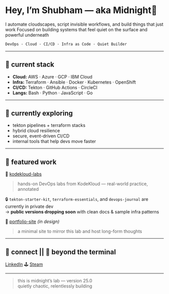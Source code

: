 # Hey, I’m Shubham — aka Midnight🦇

I automate cloudscapes, script invisible workflows, and build things that just work
Focused on building systems that feel quiet on the surface and powerful underneath

```bash
DevOps · Cloud · CI/CD · Infra as Code · Quiet Builder
```
---

## 🔧 current stack

- **Cloud:** AWS · Azure · GCP · IBM Cloud  
- **Infra:** Terraform · Ansible · Docker · Kubernetes · OpenShift  
- **CI/CD:** Tekton · GitHub Actions · CircleCI  
- **Langs:** Bash · Python · JavaScript · Go  

---

## 🌱 currently exploring

- tekton pipelines + terraform stacks  
- hybrid cloud resilience  
- secure, event-driven CI/CD  
- internal tools that help devs move faster  

---

## 📂 featured work

🔗 [kodekloud-labs](https://github.com/shubhamxb/kodekloud_engineer_tasks)  
> hands-on DevOps labs from KodeKloud — real-world practice, annotated

🔒 `tekton-starter-kit`, `terraform-essentials`, and `devops-journal` are currently in private dev  
→ **public versions dropping soon** with clean docs & sample infra patterns

🔧 [portfolio-site](https://github.com/shubhamxb/portfolio-site) *(in design)*  
> a minimal site to mirror this lab and host long-form thoughts

---

## 🔗 connect || 🧬 beyond the terminal

[LinkedIn](https://www.linkedin.com/in/shubhamxb)
🕹️ [Steam](https://steamcommunity.com/id/psych0thinker)

---

> this is midnight’s lab — version 25.0  
> quietly chaotic, relentlessly building


